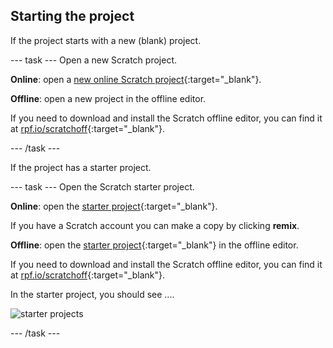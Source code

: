 ## Starting the project

If the project starts with a new (blank) project.

--- task ---
Open a new Scratch project.

**Online**: open a [new online Scratch project](http://rpf.io/scratch-new){:target="_blank"}.

**Offline**: open a new project in the offline editor.

If you need to download and install the Scratch offline editor, you can find it at [rpf.io/scratchoff](http://rpf.io/scratchoff){:target="_blank"}.

--- /task ---

If the project has a starter project.

--- task ---
Open the Scratch starter project.

**Online**: open the [starter project](http://rpf.io/scratchexemplaron){:target="_blank"}.

If you have a Scratch account you can make a copy by clicking **remix**.

**Offline**: open the [starter project](http://rpf.io/p/en/scratch-exemplar-go){:target="_blank"} in the offline editor.

If you need to download and install the Scratch offline editor, you can find it at [rpf.io/scratchoff](http://rpf.io/scratchoff){:target="_blank"}.

In the starter project, you should see ....

![starter projects](images/starter_project.png)

--- /task ---
